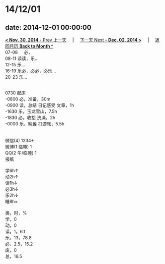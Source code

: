 # 14/12/01

date: 2014-12-01 00:00:00
---
[**< Nov. 30, 2014** - Prev 上一天](/lifelogs/2014/11/d30.md) &nbsp; &nbsp; | &nbsp; &nbsp; [下一天 Next - **Dec. 02, 2014 >**](/lifelogs/2014/12/d02.md) &nbsp; &nbsp; |  &nbsp; &nbsp; [返回月历 **Back to Month ^**](/lifelogs/2014/12/index.md)
<br/>07-08     必，<br/>08-11 读读，乐…<br/>12-15 乐…<br/>16-19 乐必，必必，必乐…<br/>20-23 乐…<div><br/></div>0730 起床<br/>-0800 必，准备，30m<br/>-0900 读，总结 日记感受 文章，1h<br/>-1630 乐，玉龙雪山，7.5h<br/>-1830 必，收拾 洗澡，2h<br/>-0000 乐，晚餐 打游戏，5.5h<div><br/></div><div><br/></div>微信(4) 1234+<br/>微博(1 临睡) 1<br/>QQ(2 午/临睡) 1<br/>报纸<div><br/></div>学6h↑ <br/>动2h↑ <br/>读1h↓ <br/>必3h↓ <br/>乐2h↓ <br/>睡8h=<div><br/></div>类，时，%<br/>学，0<br/>动，0<br/>读，1，6.1<br/>乐，13，78.8<br/>必，2.5，15.2<br/>废，0<br/>总，16.5</div>
